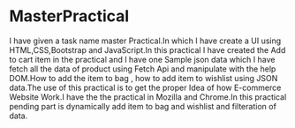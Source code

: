 # MasterPractical
I have given a task name master Practical.In which I have create a UI using HTML,CSS,Bootstrap and JavaScript.In this practical I have created the Add to cart item in the practical and I have one Sample json data which I have fetch all the data of product using Fetch Api and manipulate with the help DOM.How to add the item to bag , how to add item to wishlist using JSON data.The use of this practical is to get the proper Idea of how E-commerce Website Work.I have the the practical in Mozilla and Chrome.In this practical pending part is dynamically add item to bag and wishlist and filteration of data.
